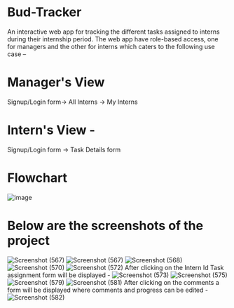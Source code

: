 # Bud-Tracker
An interactive web app for tracking the different tasks assigned to interns during their internship period. The web app
have role-based access, one for managers and the other for interns which caters to the following use case –

# Manager's View  
Signup/Login form-> All Interns -> My Interns

# Intern's View -
Signup/Login form -> Task Details form

# Flowchart
![image](https://user-images.githubusercontent.com/85786030/158150049-569604c1-d438-41ab-aada-e6f680acbc39.png)

# Below are the screenshots of the project 
![Screenshot (567)](https://user-images.githubusercontent.com/85786030/158150752-10040567-2d83-4d50-bf01-1d55add011d5.png)
![Screenshot (567)](https://user-images.githubusercontent.com/85786030/158150846-5cc11312-94b1-4499-a5a9-568022d3e38d.png)
![Screenshot (568)](https://user-images.githubusercontent.com/85786030/158151004-174f97ea-ab95-4030-925f-e675e2e911a8.png)
![Screenshot (570)](https://user-images.githubusercontent.com/85786030/158151154-0a228213-3c69-4c02-a569-e694c666b756.png)
![Screenshot (572)](https://user-images.githubusercontent.com/85786030/158151450-c20dda4f-d44c-4a80-a8be-af96889ed871.png)
After clicking on the Intern Id Task assignment form will be displayed -
![Screenshot (573)](https://user-images.githubusercontent.com/85786030/158151552-4ce6e7d9-177b-49f2-a643-1dc83237ab28.png)
![Screenshot (575)](https://user-images.githubusercontent.com/85786030/158151760-c323cbe0-4b85-4eee-8896-1614991aa002.png)
![Screenshot (579)](https://user-images.githubusercontent.com/85786030/158151930-464132b6-fbea-481a-99ea-f0b1acd23cee.png)
![Screenshot (581)](https://user-images.githubusercontent.com/85786030/158152072-336eacf2-72da-4fd9-a189-8f02ea88806b.png)
After clicking on the comments a form will be displayed where comments and progress can be edited -
![Screenshot (582)](https://user-images.githubusercontent.com/85786030/158152183-95374946-d694-463a-96b6-4bd10c09bf9e.png)



